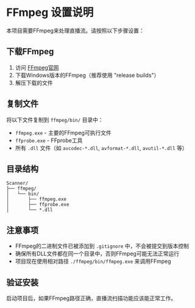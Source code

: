 # FFmpeg 设置说明

本项目需要FFmpeg来处理直播流。请按照以下步骤设置：

## 下载FFmpeg

1. 访问 [FFmpeg官网](https://ffmpeg.org/download.html)
2. 下载Windows版本的FFmpeg（推荐使用 "release builds"）
3. 解压下载的文件

## 复制文件

将以下文件复制到 `ffmpeg/bin/` 目录中：

- `ffmpeg.exe` - 主要的FFmpeg可执行文件
- `ffprobe.exe` - FFprobe工具
- 所有 `.dll` 文件（如 `avcodec-*.dll`, `avformat-*.dll`, `avutil-*.dll` 等）

## 目录结构

```
Scanner/
├── ffmpeg/
│   └── bin/
│       ├── ffmpeg.exe
│       ├── ffprobe.exe
│       └── *.dll
```

## 注意事项

- FFmpeg的二进制文件已被添加到 `.gitignore` 中，不会被提交到版本控制
- 确保所有DLL文件都在同一个目录中，否则FFmpeg可能无法正常运行
- 项目现在使用相对路径 `./ffmpeg/bin/ffmpeg.exe` 来调用FFmpeg

## 验证安装

启动项目后，如果FFmpeg路径正确，直播流扫描功能应该能正常工作。
